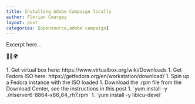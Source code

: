 ```yaml
---
title: Installong Adobe Campaign locally
author: Florian Courgey
layout: post
categories: [opensource,adobe campaign]
---
```

Excerpt here...
<p class="text-center">🐍👑🌍</p>
<!--more-->
1. Get virtual box here: https://www.virtualbox.org/wiki/Downloads
1. Get Fedora ISO here: https://getfedora.org/en/workstation/download/
1. Spin up a Fedora instance with the ISO loaded
1. Download the .rpm file from the Download Center, see the instructions in this post 
1. `yum install -y ./nlserver6-8864-x86_64_rh7.rpm`
1. `yum install -y libicu-devel`
